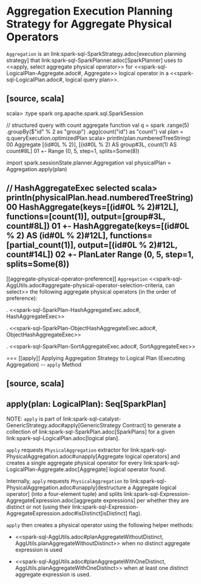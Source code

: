 # Aggregation Execution Planning Strategy for Aggregate Physical Operators

`Aggregation` is an link:spark-sql-SparkStrategy.adoc[execution planning strategy] that link:spark-sql-SparkPlanner.adoc[SparkPlanner] uses to <<apply, select aggregate physical operator>> for <<spark-sql-LogicalPlan-Aggregate.adoc#, Aggregate>> logical operator in a <<spark-sql-LogicalPlan.adoc#, logical query plan>>.

[source, scala]
----
scala> :type spark
org.apache.spark.sql.SparkSession

// structured query with count aggregate function
val q = spark
  .range(5)
  .groupBy($"id" % 2 as "group")
  .agg(count("id") as "count")
val plan = q.queryExecution.optimizedPlan
scala> println(plan.numberedTreeString)
00 Aggregate [(id#0L % 2)], [(id#0L % 2) AS group#3L, count(1) AS count#8L]
01 +- Range (0, 5, step=1, splits=Some(8))

import spark.sessionState.planner.Aggregation
val physicalPlan = Aggregation.apply(plan)

// HashAggregateExec selected
scala> println(physicalPlan.head.numberedTreeString)
00 HashAggregate(keys=[(id#0L % 2)#12L], functions=[count(1)], output=[group#3L, count#8L])
01 +- HashAggregate(keys=[(id#0L % 2) AS (id#0L % 2)#12L], functions=[partial_count(1)], output=[(id#0L % 2)#12L, count#14L])
02    +- PlanLater Range (0, 5, step=1, splits=Some(8))
----

[[aggregate-physical-operator-preference]]
`Aggregation` <<spark-sql-AggUtils.adoc#aggregate-physical-operator-selection-criteria, can select>> the following aggregate physical operators (in the order of preference):

. <<spark-sql-SparkPlan-HashAggregateExec.adoc#, HashAggregateExec>>

. <<spark-sql-SparkPlan-ObjectHashAggregateExec.adoc#, ObjectHashAggregateExec>>

. <<spark-sql-SparkPlan-SortAggregateExec.adoc#, SortAggregateExec>>

=== [[apply]] Applying Aggregation Strategy to Logical Plan (Executing Aggregation) -- `apply` Method

[source, scala]
----
apply(plan: LogicalPlan): Seq[SparkPlan]
----

NOTE: `apply` is part of link:spark-sql-catalyst-GenericStrategy.adoc#apply[GenericStrategy Contract] to generate a collection of link:spark-sql-SparkPlan.adoc[SparkPlans] for a given link:spark-sql-LogicalPlan.adoc[logical plan].

`apply` requests `PhysicalAggregation` extractor for link:spark-sql-PhysicalAggregation.adoc#unapply[Aggregate logical operators] and creates a single aggregate physical operator for every link:spark-sql-LogicalPlan-Aggregate.adoc[Aggregate] logical operator found.

Internally, `apply` requests `PhysicalAggregation` to link:spark-sql-PhysicalAggregation.adoc#unapply[destructure a Aggregate logical operator] (into a four-element tuple) and splits link:spark-sql-Expression-AggregateExpression.adoc[aggregate expressions] per whether they are distinct or not (using their link:spark-sql-Expression-AggregateExpression.adoc#isDistinct[isDistinct] flag).

`apply` then creates a physical operator using the following helper methods:

* <<spark-sql-AggUtils.adoc#planAggregateWithoutDistinct, AggUtils.planAggregateWithoutDistinct>> when no distinct aggregate expression is used

* <<spark-sql-AggUtils.adoc#planAggregateWithOneDistinct, AggUtils.planAggregateWithOneDistinct>> when at least one distinct aggregate expression is used.
